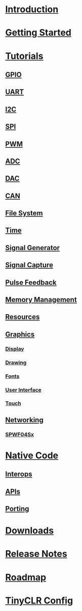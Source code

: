 # [Introduction](intro.md)

# [Getting Started](getting-started.md)

# [Tutorials](tutorials/intro.md)
## [GPIO](tutorials/gpio.md)
## [UART](tutorials/uart.md)
## [I2C](tutorials/i2c.md)
## [SPI](tutorials/spi.md)
## [PWM](tutorials/pwm.md)
## [ADC](tutorials/adc.md)
## [DAC](tutorials/dac.md)
## [CAN](tutorials/can.md)
## [File System](tutorials/filesystem.md)
## [Time](tutorials/time.md)
## [Signal Generator](tutorials/signal-generator.md)
## [Signal Capture](tutorials/signal-capture.md)
## [Pulse Feedback](tutorials/pulse-feedback.md)
## [Memory Management](tutorials/memory.md)
## [Resources](tutorials/resources.md)
## [Graphics](tutorials/graphics/intro.md)
### [Display](tutorials/graphics/display.md)
### [Drawing](tutorials/graphics/drawing.md)
### [Fonts](tutorials/graphics/font.md)
### [User Interface](tutorials/graphics/user-interface.md)
### [Touch](tutorials/graphics/touch.md)
## [Networking](tutorials/networking/intro.md)
### [SPWF04Sx](tutorials/networking/spwf04sx.md)

# [Native Code](native/intro.md)
## [Interops](native/interops.md)
## [APIs](native/apis.md)
## [Porting](native/porting.md)

# [Downloads](downloads.md)
# [Release Notes](release-notes.md)
# [Roadmap](roadmap.md)
# [TinyCLR Config](tinyclr-config.md)
